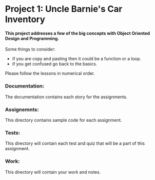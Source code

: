 # Project 1: Uncle Barnie's Car Inventory 



#### This project addresses a few of the big concepts with Object Oriented Design and Programming.

Some things to consider:
  - if you are copy and pasting then it could be a function or a loop.
  - if you get confused go back to the basics.

Please follow the lessons in numerical order.


### Documentation:

  The documentation contains each story for the assignments.
  
### Assignemnts:

  This directory contains sample code for each assignment.
  
### Tests:
  This directory will contain each test and quiz that will be a part of this assignment.
  
### Work:
  This directory will contain your work and notes.  


